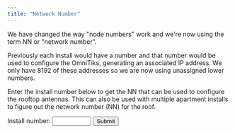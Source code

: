 ```yaml
---
title: "Network Number"
---
```


We have changed the way "node numbers" work and we're now using the term NN or "network number". 

Previously each install would have a number and that number would be used to configure the OmniTiks, generating an associated IP address. We only have 8192 of these addresses so we are now using unassigned lower numbers. 

Enter the install number below to get the NN that can be used to configure the rooftop antennas. This can also be used with multiple apartment installs to figure out the network number (NN) for the roof.

<form action="https://script.google.com/macros/s/AKfycbw4WgfR01CLqZcTtQi_5o7l6GXTPKJs4ep2Tpw7TdeH-uqRiuY/exec" method="nn">
  <label for="installnum">Install number:</label>
  <input type="hidden" id="method" name="method" value="nn">
  <input type="number" id="id" name="id" min="1" max="100000">
  <input type="submit">
</form>

<script language="JavaScript">
    function showInput() {
        document.getElementById('display').innerHTML = 
                    document.getElementById("user_input").value;
    }
  </script>


